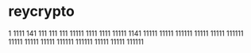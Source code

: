 # reycrypto
1
1111
141
111
111
111
11111
1111
1111
11111
1141
11111
11111
111111
11111
11111
111111
11111
11111
11111
111111
111111
11111
11111
111111
